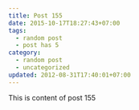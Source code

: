 ```yaml
---
title: Post 155
date: 2015-10-17T18:27:43+07:00
tags:
  - random post
  - post has 5
category:
  - random post
  - uncategorized
updated: 2012-08-31T17:40:01+07:00
---
```

This is content of post 155